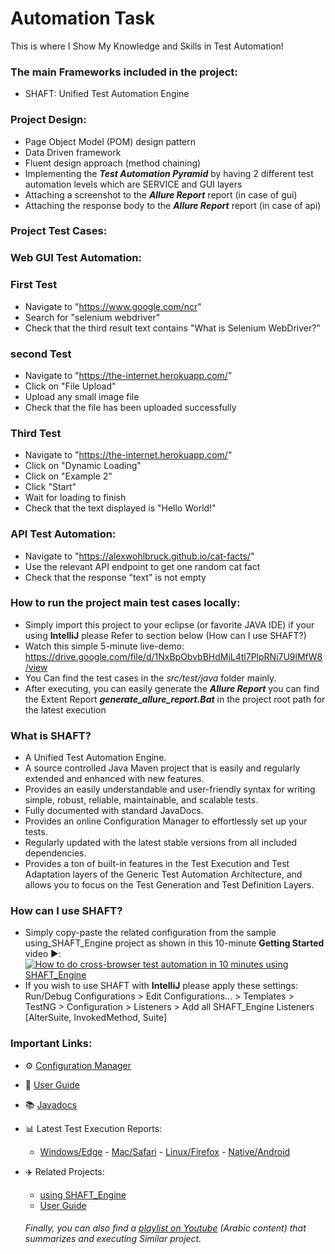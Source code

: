 # Automation Task
This is where I Show My Knowledge and Skills in Test Automation!

### The main Frameworks included in the project:
* SHAFT: Unified Test Automation Engine

### Project Design:
* Page Object Model (POM) design pattern
* Data Driven framework
* Fluent design approach (method chaining)
* Implementing the ***Test Automation Pyramid*** by having 2 different test automation levels which are SERVICE and GUI layers
* Attaching a screenshot to the ***Allure Report***  report (in case of gui)  
* Attaching the response body to the ***Allure Report***  report (in case of api)

### Project Test Cases:
### Web GUI Test Automation:
### First Test
* Navigate to "https://www.google.com/ncr" 
* Search for "selenium webdriver" 
* Check that the third result text contains "What is Selenium WebDriver?" 
### second Test
* Navigate to "https://the-internet.herokuapp.com/" 
* Click on "File Upload" 
* Upload any small image file 
* Check that the file has been uploaded successfully 
### Third Test
* Navigate to "https://the-internet.herokuapp.com/" 
* Click on "Dynamic Loading" 
* Click on "Example 2" 
* Click "Start" 
* Wait for loading to finish 
* Check that the text displayed is "Hello World!" 
### API Test Automation:
* Navigate to "https://alexwohlbruck.github.io/cat-facts/" 
* Use the relevant API endpoint to get one random cat fact 
* Check that the response "text" is not empty
### How to run the project main test cases locally:
* Simply import this project to your eclipse (or favorite JAVA IDE) if your using <b>IntelliJ</b> please Refer to section below (How can I use SHAFT?)
* Watch this simple 5-minute live-demo: 
  https://drive.google.com/file/d/1NxBpObvbBHdMjL4tl7PlpRNi7U9lMfW8/view
* You Can find the test cases in the *src/test/java* folder mainly.
* After executing, you can easily generate the ***Allure Report***  you can find the Extent Report ***generate_allure_report.Bat*** in the project root path for the latest execution

### What is SHAFT?
- A Unified Test Automation Engine.
- A source controlled Java Maven project that is easily and regularly extended and enhanced with new features.
- Provides an easily understandable and user-friendly syntax for writing simple, robust, reliable, maintainable, and scalable tests.
- Fully documented with standard JavaDocs.
- Provides an online Configuration Manager to effortlessly set up your tests.
- Regularly updated with the latest stable versions from all included dependencies.
- Provides a ton of built-in features in the Test Execution and Test Adaptation layers of the Generic Test Automation Architecture, and allows you to focus on the Test Generation and Test Definition Layers.

### How can I use SHAFT?
- Simply copy-paste the related configuration from the sample using_SHAFT_Engine project as shown in this 10-minute <b>Getting Started</b> video ▶️:<br/>[![How to do cross-browser test automation in 10 minutes using SHAFT_Engine](https://img.youtube.com/vi/3TYGteD843M/0.jpg)](https://www.youtube.com/watch?v=3TYGteD843M)
- If you wish to use SHAFT with <b>IntelliJ</b> please apply these settings:<br/>Run/Debug Configurations > Edit Configurations... > Templates > TestNG > Configuration > Listeners > Add all SHAFT_Engine Listeners [AlterSuite, InvokedMethod, Suite]

### Important Links:
- ⚙️  [Configuration Manager](https://mohabmohie.github.io/SHAFT_ENGINE/)
- 👤  [User Guide](https://mohabmohie.github.io/SHAFT_Engine_Docusaurus/)
- 📚  [Javadocs](https://mohabmohie.github.io/SHAFT_ENGINE/apidocs/index.html)
- 📊  Latest Test Execution Reports:
  - [Windows/Edge](https://mohabmohie.github.io/SHAFT_ENGINE/allure/Windows/Web/index.html) - [Mac/Safari](https://mohabmohie.github.io/SHAFT_ENGINE/allure/macOS/Web/index.html) - [Linux/Firefox](https://mohabmohie.github.io/SHAFT_ENGINE/allure/Linux/Web/index.html) - [Native/Android](https://mohabmohie.github.io/SHAFT_ENGINE/allure/MobileNative/Android/index.html)
- ✈️  Related Projects:
  - [using SHAFT_Engine](https://github.com/MohabMohie/using_SHAFT_ENGINE)
  - [User Guide](https://github.com/MohabMohie/SHAFT_Engine_Docusaurus)
  
  ###### Finally, you can also find a [playlist on Youtube](https://youtube.com/playlist?list=PLlnkmUosVw9g1IK6M4kZS8a-EsP4xb0Vf) (Arabic content) that summarizes and executing Similar project.



